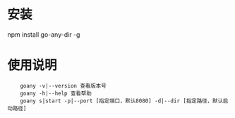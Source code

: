 # 安装
npm install go-any-dir -g

# 使用说明
```
    goany -v|--version 查看版本号
    goany -h|--help 查看帮助
    goany s|start -p|--port [指定端口，默认8080] -d|--dir [指定路径，默认启动路径]
```